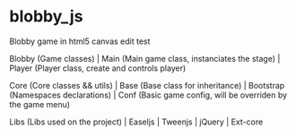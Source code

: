 blobby_js
=========

Blobby game in html5 canvas edit test

Blobby (Game classes)
  | Main (Main game class, instanciates the stage)
  | Player (Player class, create and controls player)
  
Core (Core classes && utils)
  | Base (Base class for inheritance)
  | Bootstrap (Namespaces declarations)
  | Conf (Basic game config, will be overriden by the game menu)
  
Libs (Libs used on the project)
  | Easeljs
  | Tweenjs
  | jQuery
  | Ext-core
